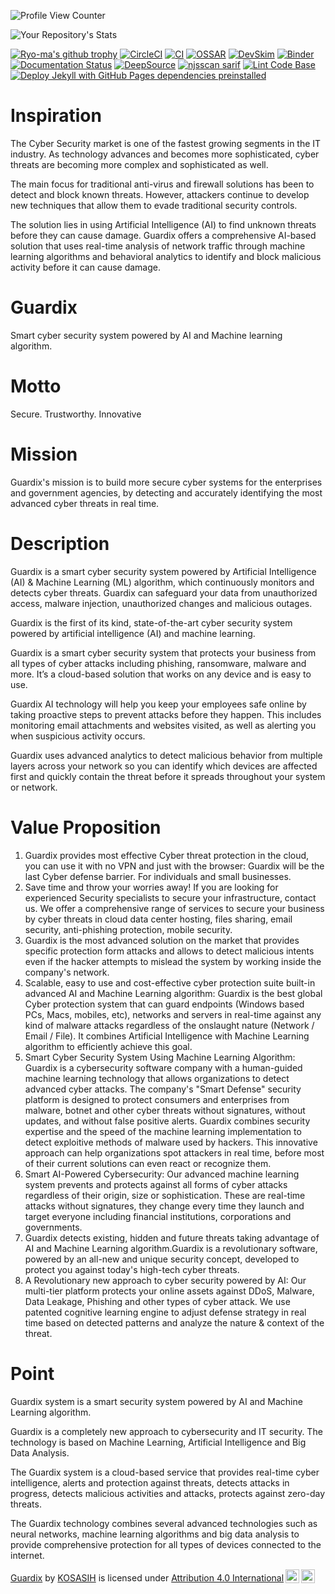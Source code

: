 ![Profile View Counter](https://komarev.com/ghpvc/?username=KOSASIH)

![Your Repository's Stats](https://github-readme-stats.vercel.app/api?username=KOSASIH&show_icons=true)

[![Ryo-ma's github trophy](https://github-profile-trophy.vercel.app/?username=KOSASIH&row=1)](https://github.com/KOSASIH/github-profile-trophy)
[![CircleCI](https://dl.circleci.com/status-badge/img/gh/KOSASIH/Guardix/tree/main.svg?style=svg)](https://dl.circleci.com/status-badge/redirect/gh/KOSASIH/Guardix/tree/main)
[![CI](https://github.com/KOSASIH/Guardix/actions/workflows/blank.yml/badge.svg)](https://github.com/KOSASIH/Guardix/actions/workflows/blank.yml)
[![OSSAR](https://github.com/KOSASIH/Guardix/actions/workflows/ossar.yml/badge.svg)](https://github.com/KOSASIH/Guardix/actions/workflows/ossar.yml)
[![DevSkim](https://github.com/KOSASIH/Guardix/actions/workflows/devskim.yml/badge.svg)](https://github.com/KOSASIH/Guardix/actions/workflows/devskim.yml)
[![Binder](https://mybinder.org/badge_logo.svg)](https://mybinder.org/v2/gh/KOSASIH/Guardix/main?labpath=README.md)
[![Documentation Status](https://readthedocs.org/projects/guardix/badge/?version=latest)](https://guardix.readthedocs.io/en/latest/?badge=latest)
[![DeepSource](https://deepsource.io/gh/KOSASIH/Guardix.svg/?label=active+issues&show_trend=true&token=23sdfg1U0SGqB7cKtmwHFr62)](https://deepsource.io/gh/KOSASIH/Guardix/?ref=repository-badge)
[![njsscan sarif](https://github.com/KOSASIH/Guardix/actions/workflows/njsscan.yml/badge.svg)](https://github.com/KOSASIH/Guardix/actions/workflows/njsscan.yml)
[![Lint Code Base](https://github.com/KOSASIH/Guardix/actions/workflows/super-linter.yml/badge.svg)](https://github.com/KOSASIH/Guardix/actions/workflows/super-linter.yml)
[![Deploy Jekyll with GitHub Pages dependencies preinstalled](https://github.com/KOSASIH/Guardix/actions/workflows/jekyll-gh-pages.yml/badge.svg)](https://github.com/KOSASIH/Guardix/actions/workflows/jekyll-gh-pages.yml)

# Inspiration

The Cyber Security market is one of the fastest growing segments in the IT industry. As technology advances and becomes more sophisticated, cyber threats are becoming more complex and sophisticated as well.

The main focus for traditional anti-virus and firewall solutions has been to detect and block known threats. However, attackers continue to develop new techniques that allow them to evade traditional security controls.

The solution lies in using Artificial Intelligence (AI) to find unknown threats before they can cause damage. Guardix offers a comprehensive AI-based solution that uses real-time analysis of network traffic through machine learning algorithms and behavioral analytics to identify and block malicious activity before it can cause damage.

# Guardix

Smart cyber security system powered by AI and Machine learning algorithm.

# Motto

Secure. Trustworthy. Innovative

# Mission

Guardix's mission is to build more secure cyber systems for the enterprises and government agencies, by detecting and accurately identifying the most advanced cyber threats in real time.

# Description

Guardix is a smart cyber security system powered by Artificial Intelligence (AI) & Machine Learning (ML) algorithm, which continuously monitors and detects cyber threats. Guardix can safeguard your data from unauthorized access, malware injection, unauthorized changes and malicious outages.

Guardix is the first of its kind, state-of-the-art cyber security system powered by artificial intelligence (AI) and machine learning.

Guardix is a smart cyber security system that protects your business from all types of cyber attacks including phishing, ransomware, malware and more. It’s a cloud-based solution that works on any device and is easy to use.

Guardix AI technology will help you keep your employees safe online by taking proactive steps to prevent attacks before they happen. This includes monitoring email attachments and websites visited, as well as alerting you when suspicious activity occurs.

Guardix uses advanced analytics to detect malicious behavior from multiple layers across your network so you can identify which devices are affected first and quickly contain the threat before it spreads throughout your system or network.

# Value Proposition

1. Guardix provides most effective Cyber threat protection in the cloud, you can use it with no VPN and just with the browser: Guardix will be the last Cyber defense barrier. For individuals and small businesses.
2. Save time and throw your worries away! If you are looking for experienced Security specialists to secure your infrastructure, contact us. We offer a comprehensive range of services to secure your business by cyber threats in cloud data center hosting, files sharing, email security, anti-phishing protection, mobile security.
3. Guardix is the most advanced solution on the market that provides specific protection form attacks and allows to detect malicious intents even if the hacker attempts to mislead the system by working inside the company's network.
4. Scalable, easy to use and cost-effective cyber protection suite built-in advanced AI and Machine Learning algorithm: Guardix is the best global Cyber protection system that can guard endpoints (Windows based PCs, Macs, mobiles, etc), networks and servers in real-time against any kind of malware attacks regardless of the onslaught nature (Network / Email / File). It combines Artificial Intelligence with Machine Learning algorithm to efficiently achieve this goal.
5. Smart Cyber Security System Using Machine Learning Algorithm: Guardix is a cybersecurity software company with a human-guided machine learning technology that allows organizations to detect advanced cyber attacks. The company's "Smart Defense" security platform is designed to protect consumers and enterprises from malware, botnet and other cyber threats without signatures, without updates, and without false positive alerts. Guardix combines security expertise and the speed of the machine learning implementation to detect exploitive methods of malware used by hackers. This innovative approach can help organizations spot attackers in real time, before most of their current solutions can even react or recognize them.
6. Smart AI-Powered Cybersecurity: Our advanced machine learning system prevents and protects against all forms of cyber attacks regardless of their origin, size or sophistication. These are real-time attacks without signatures, they change every time they launch and target everyone including financial institutions, corporations and governments.
7. Guardix detects existing, hidden and future threats taking advantage of AI and Machine Learning algorithm.Guardix is a revolutionary software, powered by an all-new and unique security concept, developed to protect you against today's high-tech cyber threats.
8. A Revolutionary new approach to cyber security powered by AI: Our multi-tier platform protects your online assets against DDoS, Malware, Data Leakage, Phishing and other types of cyber attack. We use patented cognitive learning engine to adjust defense strategy in real time based on detected patterns and analyze the nature & context of the threat.

# Point

Guardix system is a smart security system powered by AI and Machine Learning algorithm.

Guardix is a completely new approach to cybersecurity and IT security. The technology is based on Machine Learning, Artificial Intelligence and Big Data Analysis.

The Guardix system is a cloud-based service that provides real-time cyber intelligence, alerts and protection against threats, detects attacks in progress, detects malicious activities and attacks, protects against zero-day threats.

The Guardix technology combines several advanced technologies such as neural networks, machine learning algorithms and big data analysis to provide comprehensive protection for all types of devices connected to the internet.

<p xmlns:cc="http://creativecommons.org/ns#" xmlns:dct="http://purl.org/dc/terms/"><a property="dct:title" rel="cc:attributionURL" href="https://github.com/KOSASIH/Guardix">Guardix</a> by <a rel="cc:attributionURL dct:creator" property="cc:attributionName" href="https://github.com/KOSASIH/Guardix">KOSASIH</a> is licensed under <a href="http://creativecommons.org/licenses/by/4.0/?ref=chooser-v1" target="_blank" rel="license noopener noreferrer" style="display:inline-block;">Attribution 4.0 International<img style="height:22px!important;margin-left:3px;vertical-align:text-bottom;" src="https://mirrors.creativecommons.org/presskit/icons/cc.svg?ref=chooser-v1"><img style="height:22px!important;margin-left:3px;vertical-align:text-bottom;" src="https://mirrors.creativecommons.org/presskit/icons/by.svg?ref=chooser-v1"></a></p>
